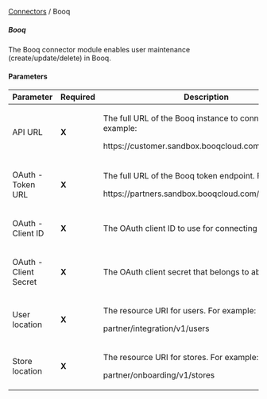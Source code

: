 <a href="javascript:void(0)" class="help-trigger"
data-helpkey="SysPage_Connector">Connectors</a> / Booq

##### Booq

The Booq connector module enables user maintenance
(create/update/delete) in Booq.

#### Parameters

<table class="table table-bordered">
<colgroup>
<col style="width: 33%" />
<col style="width: 33%" />
<col style="width: 33%" />
</colgroup>
<thead class="thead-light">
<tr class="header">
<th>Parameter</th>
<th class="text-center">Required</th>
<th>Description</th>
</tr>
</thead>
<tbody>
<tr class="odd">
<td><p>API URL</p></td>
<td><p><strong>X</strong></p></td>
<td><p>The full URL of the Booq instance to connect to. For example:</p>
<p>https://customer.sandbox.booqcloud.com</p></td>
</tr>
<tr class="even">
<td><p>OAuth - Token URL</p></td>
<td><p><strong>X</strong></p></td>
<td><p>The full URL of the Booq token endpoint. For example:</p>
<p>https://partners.sandbox.booqcloud.com/oauth2/token</p></td>
</tr>
<tr class="odd">
<td><p>OAuth - Client ID</p></td>
<td><p><strong>X</strong></p></td>
<td><p>The OAuth client ID to use for connecting to Booq</p></td>
</tr>
<tr class="even">
<td><p>OAuth - Client Secret</p></td>
<td><p><strong>X</strong></p></td>
<td><p>The OAuth client secret that belongs to above client ID</p></td>
</tr>
<tr class="odd">
<td><p>User location</p></td>
<td><p><strong>X</strong></p></td>
<td><p>The resource URI for users. For example:</p>
<p>partner/integration/v1/users</p></td>
</tr>
<tr class="even">
<td><p>Store location</p></td>
<td><p><strong>X</strong></p></td>
<td><p>The resource URI for stores. For example:</p>
<p>partner/onboarding/v1/stores</p></td>
</tr>
</tbody>
</table>
